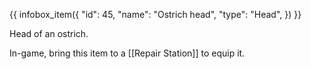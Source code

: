{{ infobox_item({
	"id": 45,
	"name": "Ostrich head",
	"type": "Head",
}) }}

Head of an ostrich.

In-game, bring this item to a [[Repair Station]] to equip it.